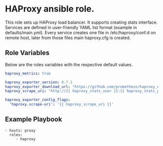 HAProxy ansible role.
=====================

This role sets up HAProxy load balancer. It supports creating stats interface.
Services are defined in user-friendly YAML list format (example in defaults/main.yml). 
Every service creates one file in /etc/haproxy/conf.d on remote host, later from
those files main haproxy.cfg is created.

Role Variables
--------------

Below are the roles variables with the respective default values. 
```yml
haproxy_metrics: true

haproxy_exporter_version: 0.7.1
haproxy_exporter_download_url: "https://github.com/prometheus/haproxy_exporter/releases/download/v{{ haproxy_exporter_version }}/haproxy_exporter-{{ haproxy_exporter_version }}.linux-amd64.tar.gz"
haproxy_scrape_uri: "http://{{ haproxy_stats_user }}:{{ haproxy_stats_pass }}@{{ haproxy_stats_address }}:{{ haproxy_stats_port }}{{ haproxy_stats_uri }};csv"

haproxy_exporter_config_flags:
  'haproxy.scrape-uri': '{{ haproxy_scrape_uri }}'
```

Example Playbook
----------------

    - hosts: proxy
      roles:
         - haproxy

